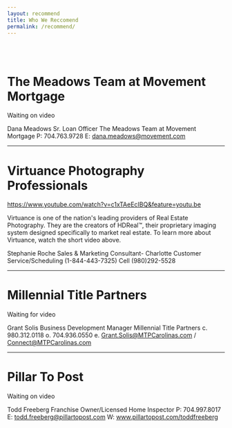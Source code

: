 ```yaml
---
layout: recommend
title: Who We Reccomend
permalink: /recommend/
---
```


<br>
<br>
<h1>The Meadows Team at Movement Mortgage</h1>

Waiting on video

Dana Meadows 
Sr. Loan Officer
The Meadows Team at Movement Mortgage
P: 704.763.9728
E: dana.meadows@movement.com

<hr>

<h1>Virtuance Photography Professionals</h1>

https://www.youtube.com/watch?v=c1xTAeEcIBQ&feature=youtu.be

<p>Virtuance is one of the nation's leading providers of Real Estate Photography. They are the creators of HDReal™, their proprietary imaging system designed specifically to market real estate. To learn more about Virtuance, watch the short video above.</p>

Stephanie Roche
Sales & Marketing Consultant- Charlotte
Customer Service/Scheduling (1-844-443-7325)
Cell (980)292-5528

<hr>

<h1>Millennial Title Partners</h1>

Waiting for video

Grant Solis
Business Development Manager
Millennial Title Partners
c. 980.312.0118
o. 704.936.0550
e. Grant.Solis@MTPCarolinas.com /  Connect@MTPCarolinas.com

<hr>

<h1>Pillar To Post</h1>

Waiting on video

Todd Freeberg
Franchise Owner/Licensed Home Inspector
P: 704.997.8017
E: todd.freeberg@pillartopost.com
W: www.pillartopost.com/toddfreeberg